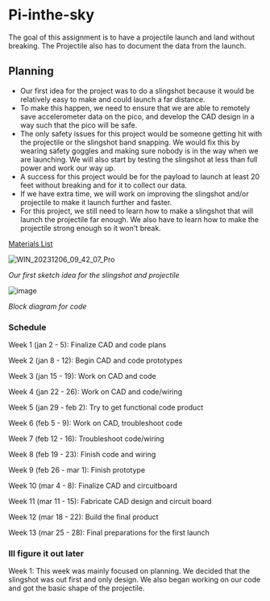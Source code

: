 # Pi-inthe-sky

The goal of this assignment is to have a projectile launch and land without breaking. The Projectile also has to document the data from the launch. 

## Planning 

- Our first idea for the project was to do a slingshot because it would be relatively easy to make and could launch a far distance.
- To make this happen, we need to ensure that we are able to remotely save accelerometer data on the pico, and develop the CAD design in a way such that the pico will be safe.
- The only safety issues  for this project would  be someone getting hit with the projectile or the slingshot band snapping. We would fix this by wearing safety goggles and making sure nobody is in the way when we are launching. We will also start by testing the slingshot at less than full power and work our way up.
- A success for this project would be for the payload to launch at least 20 feet without breaking and for it to collect our data.
- If we have extra time, we will work on improving the slingshot and/or projectile to make it launch further and faster.
- For this project, we still need to learn how to make a slingshot that will launch the projectile far enough. We also have to learn how to make the projectile strong enough so it won't break. 

[Materials List](https://docs.google.com/document/d/1O94NrEtbGrpvcdbZZRessnzT4ntu9cPLEgHKotI4B5Y/edit)

![WIN_20231206_09_42_07_Pro](https://github.com/willhunt914/Pi-inthe-sky/assets/71402974/8e2b437d-e054-4eb0-9128-844bc5761be3)

_Our first sketch idea for the slingshot and projectile_

![image](https://github.com/willhunt914/Pi-inthe-sky/assets/113116262/390b0333-f159-4d26-827f-21391df52989)

_Block diagram for code_

### Schedule

Week 1 (jan 2 - 5): Finalize CAD and code plans

Week 2 (jan 8 - 12): Begin CAD and code prototypes

Week 3 (jan 15 - 19): Work on CAD and code

Week 4 (jan 22 - 26): Work on CAD and code/wiring

Week 5 (jan 29 - feb 2): Try to get functional code product

Week 6 (feb 5 - 9): Work on CAD, troubleshoot code

Week 7 (feb 12 - 16): Troubleshoot code/wiring

Week 8 (feb 19 - 23): Finish code and wiring

Week 9 (feb 26 - mar 1): Finish prototype

Week 10 (mar 4 - 8): Finalize CAD and circuitboard

Week 11 (mar 11 - 15): Fabricate CAD design and circuit board

Week 12 (mar 18 - 22): Build the final product

Week 13 (mar 25 - 28): Final preparations for the first launch



### Ill figure it out later

Week 1: This week was mainly focused on planning. We decided that the slingshot was out first and only design. We also began working on our code and got the basic shape of the projectile. 
